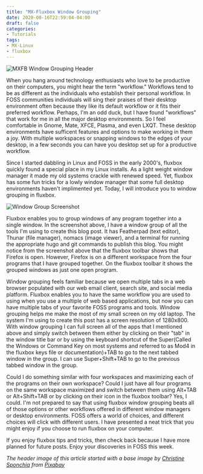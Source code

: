 ```yaml
---
title: "MX-Fluxbox Window Grouping"
date: 2020-08-16T22:59:04-04:00
draft: false
categories:
- Tutorials
tags:
- MX-Linux
- fluxbox
---
```


![MXFB Window Grouping Header](/img/mxfb-window-grouping.png)

When you hang around technology enthusiasts who love to be productive on their computers, you might hear the term "workflow." Workflows tend to be as different as the individuals who establish their personal workflow. In FOSS communities individuals will sing their praises of their desktop environment often because they like its default workflow or it fits their preferred workflow. Perhaps, I'm an odd duck, but I have found "workflows" that work for me in all the major desktop environments. So I feel comfortable in Gnome, Mate, XFCE, Plasma, and even LXQT. These desktop environments have sufficent features and options to make working in them a joy. With multiple workspaces or snapping windows to the edges of your desktop, in a few seconds you can have you desktop set up for a productive workflow. 

Since I started dabbling in Linux and FOSS in the early 2000's, fluxbox quickly found a special place in my Linux installs. As a light weight window manager it made my old systems crackle with renewed speed. Yet, fluxbox has some fun tricks for a lowly window manager that some full desktop environments haven't implimented yet. Today, I will introduce you to window grouping in fluxbox.

![Window Group Screenshot](/img/mxfb-windowgroup-screenshot.png)

Fluxbox enables you to group windows of any program together into a single window. In the screenshot above, I have a window group of all the tools I'm using to create this blog post. It has Featherpad (text editor), Thunar (file manager), nomacs (image viewer), and a terminal for running the appropriate hugo and git commands to publish this blog. You might notice from the screenshot above that the fluxbox toolbar shows that Firefox is open. However, Firefox is on a different workspace from the four programs that I have grouped together. On the fluxbox toolbar it shows the grouped windows as just one open program.

Window grouping feels familiar because we open multiple tabs in a web browser populated with our web email client, search site, and social media platform. Fluxbox enables you to have the same workflow you are used to using when you use a multiple of web based applications, but now you can have multiple tabs of your favorite FOSS programs and tools. Window grouping helps me make the most of my small screen on my old laptop. The system I'm using to create this post has a screen resolution of 1280x800. With window grouping I can full screen all of the apps that I mentioned above and simply switch between them either by clicking on their "tab" in the window title bar or by using the keyboard shortcut of the Super(Called the Windows or Command Key on most systems and referred to as Mod4 in the fluxbox keys file or documentation)+TAB to go to the next tabbed window in the group. I can use Super+Shift+TAB to go to the previous tabbed window in the group.

Could I do something similar with four workspaces and maximizing each of the programs on their own workspace? Could I just have all four programs on the same workspace maximized and switch between them using Alt+TAB or Alt+Shift+TAB or by clicking on their icon in the fluxbox toolbar? Yes, I could. I'm not prepared to say that using fluxbox window grouping beats all of those options or other workflows offered in different window managers or desktop environments. FOSS offers a world of choices, and different choices will click with different users. I have presented a neat trick that you might enjoy if you choose to run fluxbox on your computer.

If you enjoy fluxbox tips and tricks, then check back because I have more planned for future posts. Enjoy your discoveries in FOSS this week.

*The header image of this article started with a base image by [Christine Sponchia](https://pixabay.com/users/Sponchia-443272/?utm_source=link-attribution&amp;utm_medium=referral&amp;utm_campaign=image&amp;utm_content=627031) from [Pixabay](https://pixabay.com/?utm_source=link-attribution&amp;utm_medium=referral&amp;utm_campaign=image&amp;utm_content=627031)*
